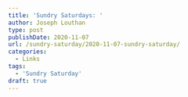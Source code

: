```yaml
---
title: 'Sundry Saturdays: '
author: Joseph Louthan
type: post
publishDate: 2020-11-07
url: /sundry-saturday/2020-11-07-sundry-saturday/
categories:
  - Links
tags:
  - 'Sundry Saturday'
draft: true
---
```

